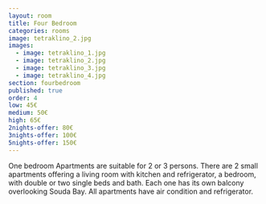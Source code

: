 ```yaml
---
layout: room
title: Four Bedroom
categories: rooms
image: tetraklino_2.jpg
images:
  - image: tetraklino_1.jpg
  - image: tetraklino_2.jpg
  - image: tetraklino_3.jpg
  - image: tetraklino_4.jpg
section: fourbedroom
published: true
order: 4
low: 45€
medium: 50€
high: 65€
2nights-offer: 80€
3nights-offer: 100€
5nights-offer: 150€
---
```


One bedroom Apartments are suitable for 2 or 3 persons. 
There are 2 small apartments offering a living room with kitchen and refrigerator, a bedroom, with double or two single beds and bath. 
Each one has its own balcony overlooking Souda Bay. All apartments have air condition and refrigerator.